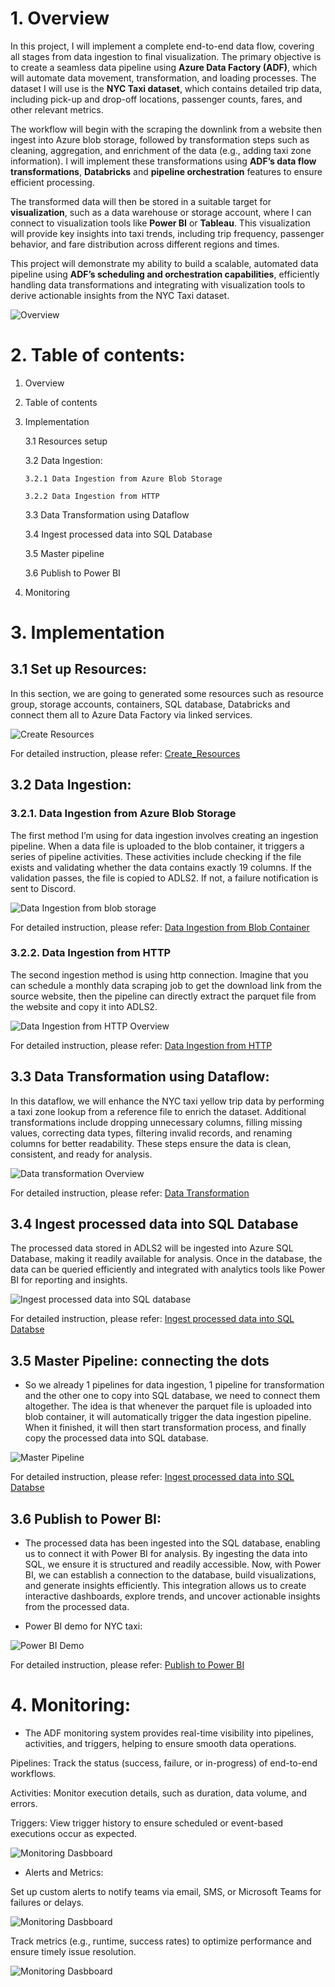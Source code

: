 
#  1. Overview


In this project, I will implement a complete end-to-end data flow, covering all stages from data ingestion to final visualization. The primary objective is to create a seamless data pipeline using **Azure Data Factory (ADF)**, which will automate data movement, transformation, and loading processes. The dataset I will use is the **NYC Taxi dataset**, which contains detailed trip data, including pick-up and drop-off locations, passenger counts, fares, and other relevant metrics. 

The workflow will begin with the scraping the downlink from a website then ingest into Azure blob storage, followed by transformation steps such as cleaning, aggregation, and enrichment of the data (e.g., adding taxi zone information). I will implement these transformations using **ADF’s data flow transformations**, **Databricks** and **pipeline orchestration** features to ensure efficient processing.

The transformed data will then be stored in a suitable target for **visualization**, such as a data warehouse or storage account, where I can connect to visualization tools like **Power BI** or **Tableau**. This visualization will provide key insights into taxi trends, including trip frequency, passenger behavior, and fare distribution across different regions and times.

This project will demonstrate my ability to build a scalable, automated data pipeline using **ADF’s scheduling and orchestration capabilities**, efficiently handling data transformations and integrating with visualization tools to derive actionable insights from the NYC Taxi dataset.


![Overview](images/Overview/nyc_taxi_overview.png)


#  2. Table of contents:
 1. Overview
 2. Table of contents
 3. Implementation

    3.1 Resources setup

    3.2 Data Ingestion:

        3.2.1 Data Ingestion from Azure Blob Storage

        3.2.2 Data Ingestion from HTTP

    3.3 Data Transformation using Dataflow

    3.4 Ingest processed data into SQL Database

    3.5 Master pipeline

    3.6 Publish to Power BI

4. Monitoring


#  3. Implementation
##  3.1 Set up Resources:

In this section, we are going to generated some resources such as resource group, storage accounts, containers, SQL database, Databricks and connect them all to Azure Data Factory via linked services.


![Create Resources](images/create_resources/resource_group_overview.png)


For detailed instruction, please refer: [Create_Resources](readme/create_resources.md)

## 3.2 Data Ingestion:
### 3.2.1. Data Ingestion from Azure Blob Storage

The first method I’m using for data ingestion involves creating an ingestion pipeline. When a data file is uploaded to the blob container, it triggers a series of pipeline activities. These activities include checking if the file exists and validating whether the data contains exactly 19 columns. If the validation passes, the file is copied to ADLS2. If not, a failure notification is sent to Discord.

![Data Ingestion from blob storage](images/data_ingestion/Data_Ingestion_from_Blob_Container.png)


For detailed instruction, please refer: [Data Ingestion from Blob Container](readme/data_ingestion_from_blob_storage.md)

### 3.2.2. Data Ingestion from HTTP

The second ingestion method is using http connection. Imagine that you can schedule a monthly data scraping job to get the download link from the source website, then the pipeline can directly extract the parquet file from the website and copy it into ADLS2.


![Data Ingestion from HTTP Overview](images/create_ingestion_pipeline_taxi_http/Overview.png)

For detailed instruction, please refer: [Data Ingestion from HTTP](readme/data_ingestion_from_http.md)

## 3.3 Data Transformation using Dataflow:

In this dataflow, we will enhance the NYC taxi yellow trip data by performing a taxi zone lookup from a reference file to enrich the dataset. Additional transformations include dropping unnecessary columns, filling missing values, correcting data types, filtering invalid records, and renaming columns for better readability. These steps ensure the data is clean, consistent, and ready for analysis.

![Data transformation Overview](images/create_dataflow_1/Dataflow_overview.png)

For detailed instruction, please refer: [Data Transformation](readme/data_transformation.md)


## 3.4 Ingest processed data into SQL Database

The processed data stored in ADLS2 will be ingested into Azure SQL Database, making it readily available for analysis. Once in the database, the data can be queried efficiently and integrated with analytics tools like Power BI for reporting and insights.

![Ingest processed data into SQL database](images/copy_data_to_SQL_database/Overview.png)


For detailed instruction, please refer: [Ingest processed data into SQL Databse](readme/ingest_processed_data_to_SQL_database.md)


## 3.5 Master Pipeline: connecting the dots

- So we already 1 pipelines for data ingestion, 1 pipeline for transformation and the other one to copy into SQL database, we need to connect them altogether. The idea is that whenever the parquet file is uploaded into blob container, it will automatically trigger the data ingestion pipeline. When it finished, it will then start transformation process, and finally copy the processed data into SQL database.

![Master Pipeline](images/create_master_pipeline/Overview.png)

For detailed instruction, please refer: [Ingest processed data into SQL Databse](readme/ingest_processed_data_to_SQL_database.md)

## 3.6 Publish to Power BI:


- The processed data has been ingested into the SQL database, enabling us to connect it with Power BI for analysis. By ingesting the data into SQL, we ensure it is structured and readily accessible. Now, with Power BI, we can establish a connection to the database, build visualizations, and generate insights efficiently. This integration allows us to create interactive dashboards, explore trends, and uncover actionable insights from the processed data.

- Power BI demo for NYC taxi:

![Power BI Demo](images/publish_powerbi/powerbi_5.png)

For detailed instruction, please refer: [Publish to Power BI](readme/publish_powerbi.md)

# 4. Monitoring:

- The ADF monitoring system provides real-time visibility into pipelines, activities, and triggers, helping to ensure smooth data operations.

Pipelines: Track the status (success, failure, or in-progress) of end-to-end workflows.

Activities: Monitor execution details, such as duration, data volume, and errors.

Triggers: View trigger history to ensure scheduled or event-based executions occur as expected.

![Monitoring Dasbboard](images/monitoring/monitoring_1.png)

- Alerts and Metrics:

Set up custom alerts to notify teams via email, SMS, or Microsoft Teams for failures or delays.

![Monitoring Dasbboard](images/monitoring/monitoring_2.png)

Track metrics (e.g., runtime, success rates) to optimize performance and ensure timely issue resolution.

![Monitoring Dasbboard](images/monitoring/monitoring_3.png)



